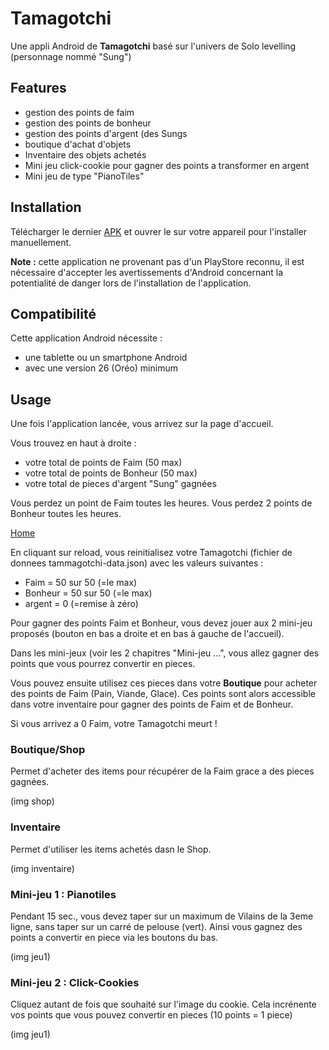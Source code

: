 # Tamagotchi
Une appli Android de **Tamagotchi** basé sur l'univers de Solo levelling (personnage nommé "Sung")

## Features
* gestion des points de faim
* gestion des points de bonheur
* gestion des points d'argent (des Sungs
* boutique d'achat d'objets
* Inventaire des objets achetés
* Mini jeu click-cookie pour gagner des points a transformer en argent
* Mini jeu de type "PianoTiles" 

## Installation
Télécharger le dernier [APK](https://)
et ouvrer le sur votre appareil pour l'installer manuellement.

**Note :** cette application ne provenant pas d'un PlayStore reconnu, il est nécessaire d'accepter les avertissements d'Android concernant la potentialité de danger lors de l'installation de l'application.

## Compatibilité
Cette application Android nécessite :
- une tablette ou un smartphone Android
- avec une version 26 (Oréo) minimum

## Usage
Une fois l'application lancée, vous arrivez sur la page d'accueil.  

Vous trouvez en haut à droite :
* votre total de points de Faim (50 max)
* votre total de points de Bonheur (50 max)
* votre total de pieces d'argent "Sung" gagnées

Vous perdez un point de Faim toutes les heures.
Vous perdez 2 points de Bonheur toutes les heures.

[Home](/res/screen_home.jpg)

En cliquant sur reload, vous reinitialisez votre Tamagotchi (fichier de donnees tammagotchi-data.json) avec les valeurs suivantes :
* Faim = 50 sur 50 (=le max)
* Bonheur = 50 sur 50 (=le max)
* argent = 0 (=remise à zéro)

Pour gagner des points Faim et Bonheur, vous devez jouer aux 2 mini-jeu proposés (bouton en bas a droite et en bas à gauche de l'accueil).

Dans les mini-jeux (voir les 2 chapitres "Mini-jeu ...", vous allez gagner des points que vous pourrez convertir en pieces.

Vous pouvez ensuite utilisez ces pieces dans votre **Boutique** pour acheter des points de Faim (Pain, Viande, Glace). 
Ces points sont alors accessible dans votre inventaire pour gagner des points de Faim et de Bonheur.

Si vous arrivez a 0 Faim, votre Tamagotchi meurt !

### Boutique/Shop
Permet d'acheter des items pour récupérer de la Faim grace a des pieces gagnées.

(img shop)

### Inventaire
Permet d'utiliser les items achetés dasn le Shop.

(img inventaire)

### Mini-jeu 1 : Pianotiles
Pendant 15 sec., vous devez taper sur un maximum de Vilains de la 3eme ligne, sans taper sur un carré de pelouse (vert).
Ainsi vous gagnez des points a convertir en piece via les boutons du bas.

(img jeu1)

### Mini-jeu 2 : Click-Cookies
Cliquez autant de fois que souhaité sur l'image du cookie. Cela incrénente vos points que vous pouvez convertir en pieces (10 points = 1 piece)

(img jeu1)
